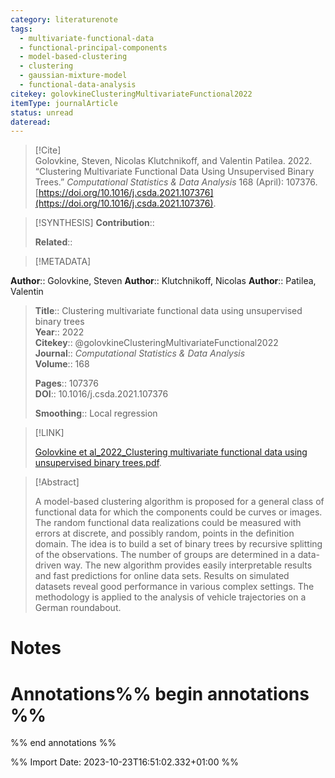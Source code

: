 ```yaml
---
category: literaturenote
tags:
  - multivariate-functional-data
  - functional-principal-components
  - model-based-clustering
  - clustering
  - gaussian-mixture-model
  - functional-data-analysis
citekey: golovkineClusteringMultivariateFunctional2022
itemType: journalArticle
status: unread
dateread:
---
```


> [!Cite]  
> Golovkine, Steven, Nicolas Klutchnikoff, and Valentin Patilea. 2022. “Clustering Multivariate Functional Data Using Unsupervised Binary Trees.” _Computational Statistics & Data Analysis_ 168 (April): 107376. [https://doi.org/10.1016/j.csda.2021.107376](https://doi.org/10.1016/j.csda.2021.107376).

> [!SYNTHESIS] 
>**Contribution**::
>
>**Related**:: 
>

> [!METADATA]  
>
**Author**:: Golovkine, Steven
**Author**:: Klutchnikoff, Nicolas
**Author**:: Patilea, Valentin<br>
> **Title**:: Clustering multivariate functional data using unsupervised binary trees    
> **Year**:: 2022     
> **Citekey**:: @golovkineClusteringMultivariateFunctional2022    
>**Journal**:: *Computational Statistics & Data Analysis*    
>**Volume**:: 168    
>     
>    
>    
>     
> **Pages**:: 107376    
>**DOI**:: 10.1016/j.csda.2021.107376 
>
>**Smoothing**:: Local regression
>

> [!LINK] 
>
> [Golovkine et al_2022_Clustering multivariate functional data using unsupervised binary trees.pdf](file:///Users/steven/Library/CloudStorage/GoogleDrive-steven.golovkine@ul.ie/My%20Drive/bibliography/Computational%20Statistics%20&%20Data%20Analysis/2022/Golovkine%20et%20al_2022_Clustering%20multivariate%20functional%20data%20using%20unsupervised%20binary%20trees.pdf).

>[!Abstract]
>
>A model-based clustering algorithm is proposed for a general class of functional data for which the components could be curves or images. The random functional data realizations could be measured with errors at discrete, and possibly random, points in the definition domain. The idea is to build a set of binary trees by recursive splitting of the observations. The number of groups are determined in a data-driven way. The new algorithm provides easily interpretable results and fast predictions for online data sets. Results on simulated datasets reveal good performance in various complex settings. The methodology is applied to the analysis of vehicle trajectories on a German roundabout.
>>


# Notes<br>
# Annotations%% begin annotations %%  
 
  
%% end annotations %%

%% Import Date: 2023-10-23T16:51:02.332+01:00 %%
